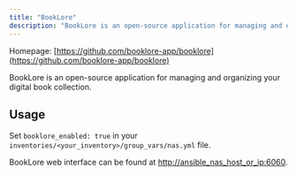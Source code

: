 ```yaml
---
title: "BookLore"
description: "BookLore is an open-source application for managing and organizing your digital book collection."
---
```


Homepage: [https://github.com/booklore-app/booklore](https://github.com/booklore-app/booklore)

BookLore is an open-source application for managing and organizing your digital book collection.

## Usage

Set `booklore_enabled: true` in your `inventories/<your_inventory>/group_vars/nas.yml` file.

BookLore web interface can be found at [http://ansible_nas_host_or_ip:6060](http://ansible_nas_host_or_ip:6060).
